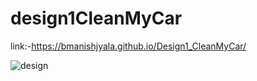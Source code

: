 # design1CleanMyCar
link:-https://bmanishjyala.github.io/Design1_CleanMyCar/ <br/>

![design](https://user-images.githubusercontent.com/81969897/162605981-ff7d1ebe-dcec-4879-b4f3-1903768ec409.JPG)
